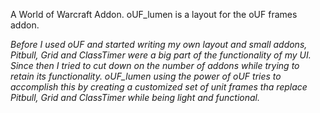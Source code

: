 A World of Warcraft Addon.
oUF_lumen is a layout for the oUF frames addon.

*Before I used oUF and started writing my own layout and small addons, Pitbull, Grid and ClassTimer were a big part of the functionality of my UI. Since then I tried to cut down on the number of addons while trying to retain its functionality. oUF_lumen using the power of oUF tries to accomplish this by creating a customized set of unit frames tha replace Pitbull, Grid and ClassTimer while being light and functional.*